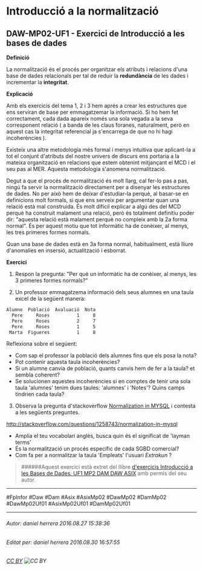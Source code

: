 # Introducció a la normalització
## DAW-MP02-UF1 - Exercici de Introducció a les bases de dades
**Definició**

La normalització és el procés per organitzar els atributs i relacions d'una base de dades relacionals per tal de reduir la **redundància** de les dades i incrementar la **integritat**.

**Explicació**

Amb els exercicis del tema 1, 2 i 3 hem aprés a crear les estructures que ens serviran de base per emmagatzemar la informació. Si ho hem fet correctament, cada dada apareix només una sola vegada a la seva corresponent relació ( a banda de les claus foranes, naturalment, però en aquest cas la integritat referencial ja s'encarrega de que no hi hagi incoherències ). 

Existeix una altre metodologia més formal i menys intuitiva que aplicant-la a tot el conjunt d'atributs del nostre univers de discurs ens portaria a la mateixa organització en relacions que estem obtenint mitjançant el MCD i el seu pas al MER. Aquesta metodologia s'anomena normalització.

Degut a que el procés de normalització és molt llarg, cal fer-lo pas a pas, ningú fa servir la normalització directament per a disenyar les estructures de dades. No per això hem de deixar d'estudiar-la perquè, al basar-se en definicions molt formals, si que ens serveix per argumentar quan una relació està mal construida. És molt difícil explicar a algú des del MCD perquè ha construit malament una relació, però és totalment definitiu poder dir: "aquesta relació està malament perquè no compleix amb la 2a forma normal". És per aquest motiu que tot informàtic ha de conèixer, al menys, les tres primeres formes normals.

Quan una base de dades està en 3a forma normal, habitualment, està lliure d'anomalies en insersió, actualització i esborrat.

**Exercici**

1) Respon la pregunta: "Per què un informàtic ha de conèixer, al menys, les 3 primeres formes normals?"

2) Un professor emmagatzema informació dels seus alumnes en una taula excel de la següent manera:

```bash
Alumne  Població  Avaluació  Nota 
  Pere     Roses          1     8  
  Pere     Roses          2     7  
  Pere     Roses          1     5  
 Marta  Figueres          1     8
```

Reflexiona sobre el següent:

* Com sap el professor la població dels alumnes fins que els posa la nota?
* Pot contenir aquesta taula incoherències?
* Si un alumne canvia de població, quants canvis hem de fer a la taula? et sembla coherent?
* Se solucionen aquestes incoherències si en comptes de tenir una sola taula 'alumnes'  tenim dues taules: 'alumnes' i 'Notes'? Quins camps tindrien cada taula?

3) Observa la pregunta d'stackoverflow [Normalization in MYSQL](http://stackoverflow.com/questions/1258743/normalization-in-mysql) i contesta a les següents preguntes.

http://stackoverflow.com/questions/1258743/normalization-in-mysql

* Amplia el teu vocabolari anglès, busca quin és el significat de 'layman terms'
* És la normalització un procés específic de cada SGBD comercial?
* Com fa per a normalitzar la taula 'Empleats' l'usuari *Extrakun* ?




>
>######Aquest exercici està extret del llibre [d'exercicis Introducció a les Bases de Dades. UF1 MP2 DAM DAW ASIX](https://www.amazon.es/Introducci%C3%B3-Bases-Dades-asix-MP02-UF1/dp/153735096X) amb permís del seu autor. 
>


---

#FpInfor #Daw #Dam #Asix #AsixMp02 #DawMp02 #DamMp02 #DawMp02Uf01 #AsixMp02Uf01 #DamMp02Uf01

---

###### Autor: daniel herrera 2016.08.27 15:38:36
###### Editat per: daniel herrera 2016.08.30 16:57:55
###### [CC BY](https://creativecommons.org/licenses/by/4.0/) ![CC BY](https://licensebuttons.net/l/by/3.0/80x15.png)
